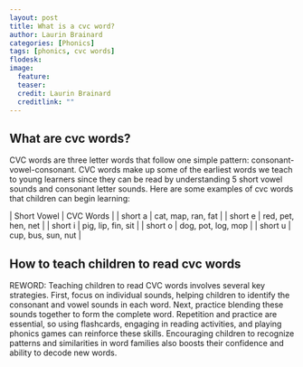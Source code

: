 ```yaml
---
layout: post
title: What is a cvc word?
author: Laurin Brainard
categories: [Phonics]
tags: [phonics, cvc words]
flodesk: 
image:
  feature: 
  teaser: 
  credit: Laurin Brainard
  creditlink: ""
---  
```

## What are cvc words?

CVC words are three letter words that follow one simple pattern: consonant-vowel-consonant. CVC words make up some of the earliest words we teach to young learners since they can be read by understanding 5 short vowel sounds and consonant letter sounds. Here are some examples of cvc words that children can begin learning: 

| Short Vowel | CVC Words |
| short a | cat, map, ran, fat |
| short e | red, pet, hen, net |
| short i | pig, lip, fin, sit |
| short o | dog, pot, log, mop |
| short u | cup, bus, sun, nut |

## How to teach children to read cvc words

REWORD: 
Teaching children to read CVC words involves several key strategies. First, focus on individual sounds, helping children to identify the consonant and vowel sounds in each word. Next, practice blending these sounds together to form the complete word. Repetition and practice are essential, so using flashcards, engaging in reading activities, and playing phonics games can reinforce these skills. Encouraging children to recognize patterns and similarities in word families also boosts their confidence and ability to decode new words.